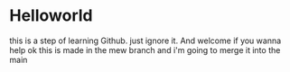 # Helloworld
this is a step of learning Github. just ignore it. And welcome if you wanna help
ok this is made in the mew branch and i'm going to merge it into the main
